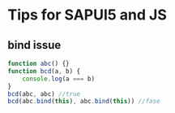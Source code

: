 # Tips for SAPUI5 and JS

## bind issue

```javascript
function abc() {}
function bcd(a, b) {
    console.log(a === b)
}
bcd(abc, abc) //true
bcd(abc.bind(this), abc.bind(this)) //fase
```
